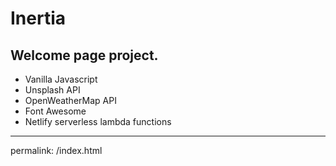 #  Inertia

##  Welcome page project.

*  Vanilla Javascript
*  Unsplash API
*  OpenWeatherMap API
*  Font Awesome
*  Netlify serverless lambda functions


---
permalink: /index.html